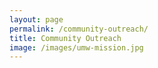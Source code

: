 ```yaml
---
layout: page
permalink: /community-outreach/
title: Community Outreach
image: /images/umw-mission.jpg
---
```

